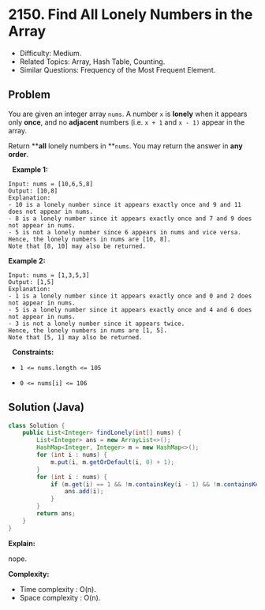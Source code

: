 # 2150. Find All Lonely Numbers in the Array

- Difficulty: Medium.
- Related Topics: Array, Hash Table, Counting.
- Similar Questions: Frequency of the Most Frequent Element.

## Problem

You are given an integer array ```nums```. A number ```x``` is **lonely** when it appears only **once**, and no **adjacent** numbers (i.e. ```x + 1``` and ```x - 1)``` appear in the array.

Return ****all** lonely numbers in **```nums```. You may return the answer in **any order**.

 
**Example 1:**

```
Input: nums = [10,6,5,8]
Output: [10,8]
Explanation: 
- 10 is a lonely number since it appears exactly once and 9 and 11 does not appear in nums.
- 8 is a lonely number since it appears exactly once and 7 and 9 does not appear in nums.
- 5 is not a lonely number since 6 appears in nums and vice versa.
Hence, the lonely numbers in nums are [10, 8].
Note that [8, 10] may also be returned.
```

**Example 2:**

```
Input: nums = [1,3,5,3]
Output: [1,5]
Explanation: 
- 1 is a lonely number since it appears exactly once and 0 and 2 does not appear in nums.
- 5 is a lonely number since it appears exactly once and 4 and 6 does not appear in nums.
- 3 is not a lonely number since it appears twice.
Hence, the lonely numbers in nums are [1, 5].
Note that [5, 1] may also be returned.
```

 
**Constraints:**


	
- ```1 <= nums.length <= 105```
	
- ```0 <= nums[i] <= 106```



## Solution (Java)

```java
class Solution {
    public List<Integer> findLonely(int[] nums) {
        List<Integer> ans = new ArrayList<>();
        HashMap<Integer, Integer> m = new HashMap<>();
        for (int i : nums) {
            m.put(i, m.getOrDefault(i, 0) + 1);
        }
        for (int i : nums) {
            if (m.get(i) == 1 && !m.containsKey(i - 1) && !m.containsKey(i + 1)) {
                ans.add(i);
            }
        }
        return ans;
    }
}
```

**Explain:**

nope.

**Complexity:**

* Time complexity : O(n).
* Space complexity : O(n).
